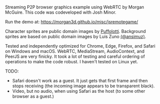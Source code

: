 Streaming P2P browser graphics example using WebRTC by Morgan
McGuire. This code was codeveloped with Josh Minor.

Run the demo at: https://morgan3d.github.io/misc/jsremotegame/

Character sprites are public domain images by [Puffolotti](https://opengameart.org/users/puffolotti).
Background sprites are based on public domain images by Luis Zuno [(@ansimuz)](https://opengameart.org/content/industrial-parallax-background).

Tested and independently optimized for Chrome, Edge, Firefox, and Safari on Windows and macOS.
WebRTC, MediaStream, AudioContext, and PeerJS are very finicky. It took a lot of testing and
careful ordering of operations to make the code robust.
I haven't tested on Linux yet.

TODO:

- Safari doesn't work as a guest. It just gets that first frame and
  then stops receiving (the incoming image appears to be transparent
  black).
- Video, but no audio, when using Safari as the host (to some other
  browser as a guest.)
